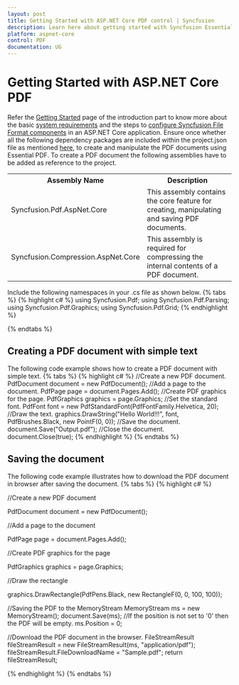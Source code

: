 ```yaml
---
layout: post
title: Getting Started with ASP.NET Core PDF control | Syncfusion
description: Learn here about getting started with Syncfusion Essential Studio ASP.NET Core PDF control, its elements, and more.
platform: aspnet-core
control: PDF
documentation: UG
---
```

# Getting Started with ASP.NET Core PDF
Refer the [Getting Started](https://help.syncfusion.com/aspnet-core/gettingstarted/getting-started-1-1-0) page of the introduction part to know more about the basic [system requirements](https://help.syncfusion.com/aspnet-core/gettingstarted/getting-started-1-1-0#system-requirements) and the steps to [configure Syncfusion File Format components](https://help.syncfusion.com/aspnet-core/gettingstarted/getting-started-1-1-0#configure-syncfusion-file-format-components-in-aspnet-core-application) in an ASP.NET Core application. Ensure once whether all the following dependency packages are included within the project.json file as mentioned [here](https://help.syncfusion.com/aspnet-core/gettingstarted/getting-started-1-1-0#configure-syncfusion-file-format-components-in-aspnet-core-application), to create and manipulate the PDF documents using Essential PDF.
To create a PDF document the following assemblies have to be added as reference to the project.

<table>
  <tr>
    <th>Assembly Name</th>
    <th>Description</th>
  </tr>
  <tr>
    <td>Syncfusion.Pdf.AspNet.Core</td>
    <td>This assembly contains the core feature for creating, manipulating and saving PDF documents.</td>
  </tr>
  <tr>
    <td>Syncfusion.Compression.AspNet.Core</td>
    <td>This assembly is required for compressing the internal contents of a PDF document.</td>
  </tr>
</table>

Include the following namespaces in your .cs file as shown below.
{% tabs %}
{% highlight c# %}
using Syncfusion.Pdf;
using Syncfusion.Pdf.Parsing;
using Syncfusion.Pdf.Graphics;
using Syncfusion.Pdf.Grid;
{% endhighlight %}

{% endtabs %}

## Creating a PDF document with simple text

The following code example shows how to create a PDF document with simple text.
{% tabs %}
{% highlight c# %}
//Create a new PDF document.
PdfDocument document = new PdfDocument();
//Add a page to the document.
PdfPage page = document.Pages.Add();
//Create PDF graphics for the page.
PdfGraphics graphics = page.Graphics;
//Set the standard font.
PdfFont font = new PdfStandardFont(PdfFontFamily.Helvetica, 20);
//Draw the text.
graphics.DrawString("Hello World!!!", font, PdfBrushes.Black, new PointF(0, 0));
//Save the document.
document.Save("Output.pdf");
//Close the document.
document.Close(true);
{% endhighlight %}
{% endtabs %}


## Saving the document 

The following code example illustrates how to download the PDF document in browser after saving the document.
{% tabs %}
{% highlight c# %}

//Create a new PDF document

PdfDocument document = new PdfDocument();

//Add a page to the document

PdfPage page = document.Pages.Add();

//Create PDF graphics for the page

PdfGraphics graphics = page.Graphics;

//Draw the rectangle

graphics.DrawRectangle(PdfPens.Black, new RectangleF(0, 0, 100, 100));

//Saving the PDF to the MemoryStream
MemoryStream ms = new MemoryStream();
document.Save(ms);
//If the position is not set to '0' then the PDF will be empty.
ms.Position = 0;

//Download the PDF document in the browser.
FileStreamResult fileStreamResult = new FileStreamResult(ms, "application/pdf");
fileStreamResult.FileDownloadName = "Sample.pdf";
return fileStreamResult;



{% endhighlight %}
{% endtabs %}